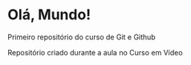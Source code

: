 # Olá, Mundo!
 Primeiro repositório do curso de Git e Github

 Repositório criado durante a aula no Curso em Vídeo
